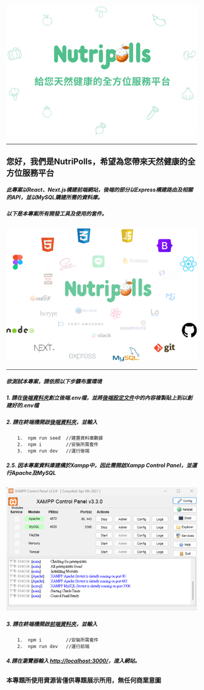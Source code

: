 ## ![NutriPolls](/forMarkdownImg/Nutripolls%20簡報.png "NutriPolls")

---

## 您好，我們是NutriPolls，希望為您帶來天然健康的全方位服務平台

##### 此專案以React、Next.js構建前端網站，後端的部分以Express構建路由及相關的API，並以MySQL購建所需的資料庫。

##### 以下是本專案所有開發工具及使用的套件。

##

## ![NutriPolls tools](/forMarkdownImg/npm%20item.png "NutriPolls tools")

---

##### 欲測試本專案，請依照以下步驟布置環境

##### 1. 請在[後端資料夾](/np_express/)創立後端.env檔，並將[後端設定文件](/np_express/env.txt)中的內容複製貼上到以創建好的.env檔

##### 2. 請在終端機開啟[後端資料夾](/np_express/)，並輸入

        1.  npm run seed  //建置資料庫數據
        2.  npm i         //安裝所需套件
        3.  npm run dev   //運行後端

##### 2.5. 因本專案資料庫建構於Xampp中，因此需開啟Xampp Control Panel，並運行Apache及MySQL

## ![Xampp](/forMarkdownImg/xampp.png "Xampp")

##### 3. 請在終端機開啟[前端資料夾](/np/)，並輸入

        1.  npm i         //安裝所需套件
        2.  npm run dev   //運行前端

##### 4.請在瀏覽器輸入 [http://localhost:3000/](http://localhost:3000/)，進入網站。

##

### 本專題所使用資源皆僅供專題展示所用，無任何商業意圖
